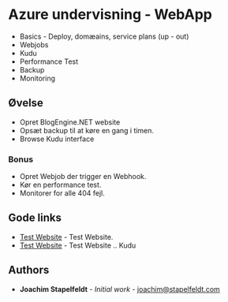 ﻿# Azure undervisning - WebApp

* Basics - Deploy, domæains, service plans (up - out)
* Webjobs
* Kudu
* Performance Test
* Backup
* Monitoring


## Øvelse

* Opret BlogEngine.NET website
* Opsæt backup til at køre en gang i timen.
* Browse Kudu interface


### Bonus

* Opret Webjob der trigger en Webhook.
* Kør en performance test.
* Monitorer for alle 404 fejl.


## Gode links

* [Test Website](http://athazuretrainweb.azurewebsites.net/) - Test Website.
* [Test Website](https://athazuretrainweb.scm.azurewebsites.net/) - Test Website .. Kudu


## Authors

* **Joachim Stapelfeldt** - *Initial work* - [joachim@stapelfeldt.com](mailto:joachim@stapelfeldt.com)
